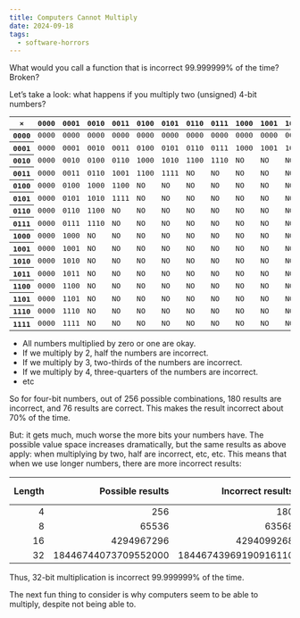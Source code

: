 ```yaml
---
title: Computers Cannot Multiply
date: 2024-09-18
tags:
  - software-horrors
---
```


What would you call a function that is incorrect 99.999999% of the time? Broken?

Let’s take a look: what happens if you multiply two (unsigned) 4-bit numbers?

<table  style="font-family: monospace">
    <thead>
        <tr>
            <th>×</th>
            <th>0000</th>
            <th>0001</th>
            <th>0010</th>
            <th>0011</th>
            <th>0100</th>
            <th>0101</th>
            <th>0110</th>
            <th>0111</th>
            <th>1000</th>
            <th>1001</th>
            <th>1010</th>
            <th>1011</th>
            <th>1100</th>
            <th>1101</th>
            <th>1110</th>
            <th>1111</th>
        </tr>
    </thead>
    <tbody>
        <tr>
            <th scope="row">0000</th>
            <td>0000</td>
            <td>0000</td>
            <td>0000</td>
            <td>0000</td>
            <td>0000</td>
            <td>0000</td>
            <td>0000</td>
            <td>0000</td>
            <td>0000</td>
            <td>0000</td>
            <td>0000</td>
            <td>0000</td>
            <td>0000</td>
            <td>0000</td>
            <td>0000</td>
            <td>0000</td>
        </tr>
        <tr>
            <th scope="row">0001</th>
            <td>0000</td>
            <td>0001</td>
            <td>0010</td>
            <td>0011</td>
            <td>0100</td>
            <td>0101</td>
            <td>0110</td>
            <td>0111</td>
            <td>1000</td>
            <td>1001</td>
            <td>1010</td>
            <td>1011</td>
            <td>1100</td>
            <td>1101</td>
            <td>1110</td>
            <td>1111</td>
        </tr>
        <tr>
            <th scope="row">0010</th>
            <td>0000</td>
            <td>0010</td>
            <td>0100</td>
            <td>0110</td>
            <td>1000</td>
            <td>1010</td>
            <td>1100</td>
            <td>1110</td>
            <td>NO</td>
            <td>NO</td>
            <td>NO</td>
            <td>NO</td>
            <td>NO</td>
            <td>NO</td>
            <td>NO</td>
            <td>NO</td>
        </tr>
        <tr>
            <th scope="row">0011</th>
            <td>0000</td>
            <td>0011</td>
            <td>0110</td>
            <td>1001</td>
            <td>1100</td>
            <td>1111</td>
            <td>NO</td>
            <td>NO</td>
            <td>NO</td>
            <td>NO</td>
            <td>NO</td>
            <td>NO</td>
            <td>NO</td>
            <td>NO</td>
            <td>NO</td>
            <td>NO</td>
        </tr>
        <tr>
            <th scope="row">0100</th>
            <td>0000</td>
            <td>0100</td>
            <td>1000</td>
            <td>1100</td>
            <td>NO</td>
            <td>NO</td>
            <td>NO</td>
            <td>NO</td>
            <td>NO</td>
            <td>NO</td>
            <td>NO</td>
            <td>NO</td>
            <td>NO</td>
            <td>NO</td>
            <td>NO</td>
            <td>NO</td>
        </tr>
        <tr>
            <th scope="row">0101</th>
            <td>0000</td>
            <td>0101</td>
            <td>1010</td>
            <td>1111</td>
            <td>NO</td>
            <td>NO</td>
            <td>NO</td>
            <td>NO</td>
            <td>NO</td>
            <td>NO</td>
            <td>NO</td>
            <td>NO</td>
            <td>NO</td>
            <td>NO</td>
            <td>NO</td>
            <td>NO</td>
        </tr>
        <tr>
            <th scope="row">0110</th>
            <td>0000</td>
            <td>0110</td>
            <td>1100</td>
            <td>NO</td>
            <td>NO</td>
            <td>NO</td>
            <td>NO</td>
            <td>NO</td>
            <td>NO</td>
            <td>NO</td>
            <td>NO</td>
            <td>NO</td>
            <td>NO</td>
            <td>NO</td>
            <td>NO</td>
            <td>NO</td>
        </tr>
        <tr>
            <th scope="row">0111</th>
            <td>0000</td>
            <td>0111</td>
            <td>1110</td>
            <td>NO</td>
            <td>NO</td>
            <td>NO</td>
            <td>NO</td>
            <td>NO</td>
            <td>NO</td>
            <td>NO</td>
            <td>NO</td>
            <td>NO</td>
            <td>NO</td>
            <td>NO</td>
            <td>NO</td>
            <td>NO</td>
        </tr>
        <tr>
            <th scope="row">1000</th>
            <td>0000</td>
            <td>1000</td>
            <td>NO</td>
            <td>NO</td>
            <td>NO</td>
            <td>NO</td>
            <td>NO</td>
            <td>NO</td>
            <td>NO</td>
            <td>NO</td>
            <td>NO</td>
            <td>NO</td>
            <td>NO</td>
            <td>NO</td>
            <td>NO</td>
            <td>NO</td>
        </tr>
        <tr>
            <th scope="row">1001</th>
            <td>0000</td>
            <td>1001</td>
            <td>NO</td>
            <td>NO</td>
            <td>NO</td>
            <td>NO</td>
            <td>NO</td>
            <td>NO</td>
            <td>NO</td>
            <td>NO</td>
            <td>NO</td>
            <td>NO</td>
            <td>NO</td>
            <td>NO</td>
            <td>NO</td>
            <td>NO</td>
        </tr>
        <tr>
            <th scope="row">1010</th>
            <td>0000</td>
            <td>1010</td>
            <td>NO</td>
            <td>NO</td>
            <td>NO</td>
            <td>NO</td>
            <td>NO</td>
            <td>NO</td>
            <td>NO</td>
            <td>NO</td>
            <td>NO</td>
            <td>NO</td>
            <td>NO</td>
            <td>NO</td>
            <td>NO</td>
            <td>NO</td>
        </tr>
        <tr>
            <th scope="row">1011</th>
            <td>0000</td>
            <td>1011</td>
            <td>NO</td>
            <td>NO</td>
            <td>NO</td>
            <td>NO</td>
            <td>NO</td>
            <td>NO</td>
            <td>NO</td>
            <td>NO</td>
            <td>NO</td>
            <td>NO</td>
            <td>NO</td>
            <td>NO</td>
            <td>NO</td>
            <td>NO</td>
        </tr>
        <tr>
            <th scope="row">1100</th>
            <td>0000</td>
            <td>1100</td>
            <td>NO</td>
            <td>NO</td>
            <td>NO</td>
            <td>NO</td>
            <td>NO</td>
            <td>NO</td>
            <td>NO</td>
            <td>NO</td>
            <td>NO</td>
            <td>NO</td>
            <td>NO</td>
            <td>NO</td>
            <td>NO</td>
            <td>NO</td>
        </tr>
        <tr>
            <th scope="row">1101</th>
            <td>0000</td>
            <td>1101</td>
            <td>NO</td>
            <td>NO</td>
            <td>NO</td>
            <td>NO</td>
            <td>NO</td>
            <td>NO</td>
            <td>NO</td>
            <td>NO</td>
            <td>NO</td>
            <td>NO</td>
            <td>NO</td>
            <td>NO</td>
            <td>NO</td>
            <td>NO</td>
        </tr>
        <tr>
            <th scope="row">1110</th>
            <td>0000</td>
            <td>1110</td>
            <td>NO</td>
            <td>NO</td>
            <td>NO</td>
            <td>NO</td>
            <td>NO</td>
            <td>NO</td>
            <td>NO</td>
            <td>NO</td>
            <td>NO</td>
            <td>NO</td>
            <td>NO</td>
            <td>NO</td>
            <td>NO</td>
            <td>NO</td>
        </tr>
        <tr>
            <th scope="row">1111</th>
            <td>0000</td>
            <td>1111</td>
            <td>NO</td>
            <td>NO</td>
            <td>NO</td>
            <td>NO</td>
            <td>NO</td>
            <td>NO</td>
            <td>NO</td>
            <td>NO</td>
            <td>NO</td>
            <td>NO</td>
            <td>NO</td>
            <td>NO</td>
            <td>NO</td>
            <td>NO</td>
        </tr>
    </tbody>
</table>

- All numbers multiplied by zero or one are okay.
- If we multiply by 2, half the numbers are incorrect.
- If we multiply by 3, two-thirds of the numbers are incorrect.
- If we multiply by 4, three-quarters of the numbers are incorrect.
- etc

So for four-bit numbers, out of 256 possible combinations, 180 results are incorrect, and 76 results are correct. This makes the result incorrect about 70% of the time.

But: it gets much, much worse the more bits your numbers have. The possible value space increases dramatically, but the same results as above apply: when multiplying by two, half are incorrect, etc, etc. This means that when we use longer numbers, there are more incorrect results:

| Length | Possible results     |    Incorrect results | Percentage incorrect |
| -----: | -------------------: | -------------------: | -------------------: |
| 4 | 256 | 180 | 70% |
|      8 | 65536                |                63568 | 97%                  |
|     16 | 4294967296           |           4294099268 | 99.98%               |
|     32 | 18446744073709552000 | 18446743969190916110 | 99.999999%           |

Thus, 32-bit multiplication is incorrect 99.999999% of the time.

The next fun thing to consider is why computers seem to be able to multiply, despite not being able to.